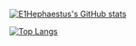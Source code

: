 [![E1Hephaestus's GitHub stats](https://github-readme-stats.vercel.app/api?username=E1Hephaestus&count_private=true&show_icons=true)](https://github.com/anuraghazra/github-readme-stats)

[![Top Langs](https://github-readme-stats.vercel.app/api/top-langs/?username=E1Hephaestus&layout=compact)](https://github.com/anuraghazra/github-readme-stats)
<!--
**E1Hephaestus/E1Hephaestus** is a ✨ _special_ ✨ repository because its `README.md` (this file) appears on your GitHub profile.

Here are some ideas to get you started:

- 🔭 I’m currently working on ...
- 🌱 I’m currently learning ...
- 👯 I’m looking to collaborate on ...
- 🤔 I’m looking for help with ...
- 💬 Ask me about ...
- 📫 How to reach me: ...
- 😄 Pronouns: ...
- ⚡ Fun fact: ...
-->
